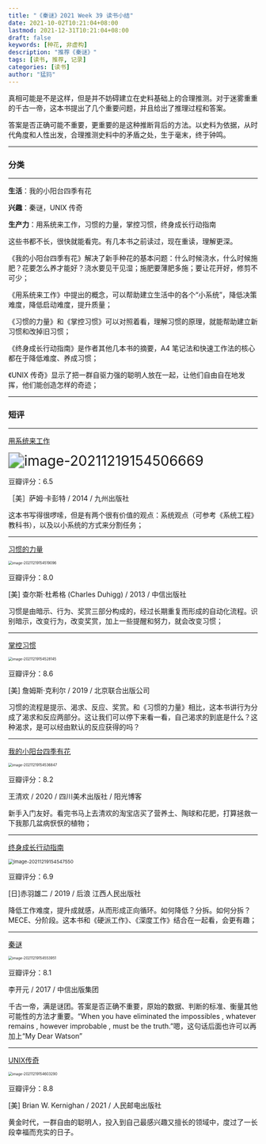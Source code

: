 ```yaml
---
title: "《秦谜》2021 Week 39 读书小结"
date: 2021-10-02T10:21:04+08:00
lastmod: 2021-12-31T10:21:04+08:00
draft: false
keywords: [种花, 非虚构]
description: "推荐《秦谜》"
tags: [读书, 推荐, 记录]
categories: [读书]
author: "猛犸"
---
```


真相可能是不是这样，但是并不妨碍建立在史料基础上的合理推测。对于迷雾重重的千古一帝，这本书提出了几个重要问题，并且给出了推理过程和答案。

答案是否正确可能不重要，更重要的是这种推断背后的方法。以史料为依据，从时代角度和人性出发，合理推测史料中的矛盾之处，生于毫末，终于钟鸣。

---

### 分类

---

**生活**：我的小阳台四季有花

**兴趣**：秦谜，UNIX 传奇

**生产力**：用系统来工作，习惯的力量，掌控习惯，终身成长行动指南

这些书都不长，很快就能看完。有几本书之前读过，现在重读，理解更深。

《我的小阳台四季有花》解决了新手种花的基本问题：什么时候浇水，什么时候施肥？花要怎么养才能好？浇水要见干见湿；施肥要薄肥多施；要让花开好，修剪不可少；

《用系统来工作》中提出的概念，可以帮助建立生活中的各个“小系统”，降低决策难度，降低启动难度，提升质量；

《习惯的力量》和《掌控习惯》可以对照着看，理解习惯的原理，就能帮助建立新习惯和改掉旧习惯；

《终身成长行动指南》是作者其他几本书的摘要，A4 笔记法和快速工作法的核心都在于降低难度、养成习惯；

《UNIX 传奇》显示了把一群自驱力强的聪明人放在一起，让他们自由自在地发挥，他们能创造怎样的奇迹；

---

### 短评

---

[用系统来工作](https://book.douban.com/subject/25894706/)

<img src="https://i-1256632535.cos.ap-beijing.myqcloud.com/img/image-20211219154506669.png" alt="image-20211219154506669" style="zoom:200%;" />

豆瓣评分：6.5

［美］萨姆·卡彭特 / 2014 / 九州出版社

这本书写得很啰嗦，但是有两个很有价值的观点：系统观点（可参考《系统工程》教科书），以及以小系统的方式来分割任务；

---

[习惯的力量](https://book.douban.com/subject/20507212/)

<img src="https://i-1256632535.cos.ap-beijing.myqcloud.com/img/image-20211219154519096.png" alt="image-20211219154519096" style="zoom:50%;" />

豆瓣评分：8.0

[美] 查尔斯·杜希格 (Charles Duhigg) / 2013 / 中信出版社

习惯是由暗示、行为、奖赏三部分构成的，经过长期重复而形成的自动化流程。识别暗示，改变行为，改变奖赏，加上一些提醒和努力，就会改变习惯；

---

[掌控习惯](https://book.douban.com/subject/34326931/)

<img src="https://i-1256632535.cos.ap-beijing.myqcloud.com/img/image-20211219154528145.png" alt="image-20211219154528145" style="zoom:50%;" />

豆瓣评分：8.6

[美] 詹姆斯·克利尔 / 2019 / 北京联合出版公司

习惯的流程是提示、渴求、反应、奖赏。和《习惯的力量》相比，这本书讲行为分成了渴求和反应两部分。这让我们可以停下来看一看，自己渴求的到底是什么？这种渴求，是可以经由默认的反应获得的吗？

---

[我的小阳台四季有花](https://book.douban.com/subject/35091194/)

<img src="https://i-1256632535.cos.ap-beijing.myqcloud.com/img/image-20211219154536847.png" alt="image-20211219154536847" style="zoom:50%;" />

豆瓣评分：8.2

王清欢 / 2020 / 四川美术出版社 / 阳光博客

新手入门友好。看完书马上去清欢的淘宝店买了营养土、陶球和花肥，打算拯救一下我那几盆病恹恹的植物；

---

[终身成长行动指南](https://book.douban.com/subject/33420717/)

<img src="https://i-1256632535.cos.ap-beijing.myqcloud.com/img/image-20211219154547550.png" alt="image-20211219154547550" style="zoom: 67%;" />

豆瓣评分：6.9

[日]赤羽雄二 / 2019 / 后浪 江西人民出版社

降低工作难度，提升成就感，从而形成正向循环。如何降低？分拆。如何分拆？MECE、分阶段。这本书和《硬派工作》、《深度工作》结合在一起看，会更有趣；

---

[秦谜](https://book.douban.com/subject/27036549/)

<img src="https://i-1256632535.cos.ap-beijing.myqcloud.com/img/image-20211219154553951.png" alt="image-20211219154553951" style="zoom:50%;" />

豆瓣评分：8.1

李开元 / 2017 / 中信出版集团

千古一帝，满是谜团。答案是否正确不重要，原始的数据、判断的标准、衡量其他可能性的方法才重要。“When you have eliminated the impossibles , whatever remains , however improbable , must be the truth.”嗯，这句话后面也许可以再加上“My Dear Watson”

---

[UNIX传奇](https://book.douban.com/subject/27036549/)

<img src="https://i-1256632535.cos.ap-beijing.myqcloud.com/img/image-20211219154603290.png" alt="image-20211219154603290" style="zoom:50%;" />

豆瓣评分：8.8

[美] Brian W. Kernighan / 2021 / 人民邮电出版社

黄金时代，一群自由的聪明人，投入到自己最感兴趣又擅长的领域中，度过了一长段幸福而充实的日子。

